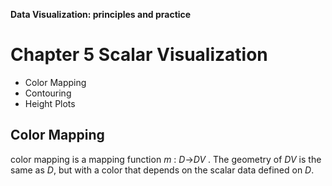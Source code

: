 **Data Visualization: principles and practice**

# Chapter 5 Scalar Visualization

* Color Mapping
* Contouring
* Height Plots

## Color Mapping

color mapping is a mapping function $m$ : $D$→$DV$ . The geometry of $DV$ is the same as $D$, but with a color that depends on the scalar data defined on $D$.

